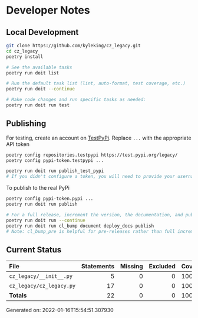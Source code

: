 # Developer Notes

## Local Development

```sh
git clone https://github.com/kyleking/cz_legacy.git
cd cz_legacy
poetry install

# See the available tasks
poetry run doit list

# Run the default task list (lint, auto-format, test coverage, etc.)
poetry run doit --continue

# Make code changes and run specific tasks as needed:
poetry run doit run test
```

## Publishing

For testing, create an account on [TestPyPi](https://test.pypi.org/legacy/). Replace `...` with the appropriate API token

```sh
poetry config repositories.testpypi https://test.pypi.org/legacy/
poetry config pypi-token.testpypi ...

poetry run doit run publish_test_pypi
# If you didn't configure a token, you will need to provide your username and password to publish
```

To publish to the real PyPi

```sh
poetry config pypi-token.pypi ...
poetry run doit run publish

# For a full release, increment the version, the documentation, and publish
poetry run doit run --continue
poetry run doit run cl_bump document deploy_docs publish
# Note: cl_bump_pre is helpful for pre-releases rather than full increments
```

## Current Status

<!-- {cts} COVERAGE -->
| File                     |   Statements |   Missing |   Excluded | Coverage   |
|:-------------------------|-------------:|----------:|-----------:|:-----------|
| `cz_legacy/__init__.py`  |            5 |         0 |          0 | 100.0%     |
| `cz_legacy/cz_legacy.py` |           17 |         0 |          0 | 100.0%     |
| **Totals**               |           22 |         0 |          0 | 100.0%     |

Generated on: 2022-01-16T15:54:51.307930
<!-- {cte} -->

